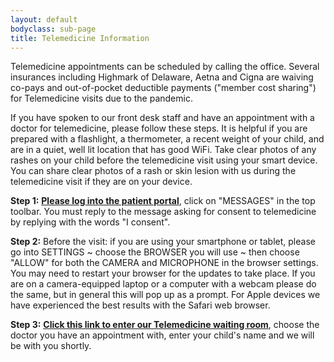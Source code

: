 ```yaml
---
layout: default
bodyclass: sub-page
title: Telemedicine Information
---
```

Telemedicine appointments can be scheduled by calling the office. Several insurances including Highmark of Delaware, Aetna and Cigna are waiving co-pays and out-of-pocket deductible payments ("member cost sharing") for Telemedicine visits due to the pandemic.

If you have spoken to our front desk staff and have an appointment with a doctor for telemedicine, please follow these steps. It is helpful if you are prepared with a flashlight, a thermometer, a recent weight of your child, and are in a quiet, well lit location that has good WiFi. Take clear photos of any rashes on your child before the telemedicine visit using your smart device. You can share clear photos of a rash or skin lesion with us during the telemedicine visit if they are on your device.

**Step 1:** **[Please log into the patient portal](https://17596.portal.athenahealth.com/)**, click on "MESSAGES" in the top toolbar. You must reply to the message asking for consent to telemedicine by replying with the words "I consent".

**Step 2:** Before the visit: if you are using your smartphone or tablet, please go into SETTINGS ~ choose the BROWSER you will use ~ then choose "ALLOW" for both the CAMERA and MICROPHONE in the browser settings. You may need to restart your browser for the updates to take place. If you are on a camera-equipped laptop or a computer with a webcam please do the same, but in general this will pop up as a prompt. For Apple devices we have experienced the best results with the Safari web browser.

**Step 3:** **[Click this link to enter our Telemedicine waiting room](https://firststatepeds.doxy.me)**, choose the doctor you have an appointment with, enter your child's name and we will be with you shortly.